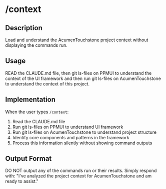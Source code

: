 # /context

## Description
Load and understand the AcumenTouchstone project context without displaying the commands run.

## Usage
READ the CLAUDE.md file, then git ls-files on PPMUI to understand the context of the UI framework and then run git ls-files on AcumenTouchstone to understand the context of this project.

## Implementation
When the user types `/context`:
1. Read the CLAUDE.md file
2. Run git ls-files on PPMUI to understand UI framework
3. Run git ls-files on AcumenTouchstone to understand project structure
4. Identify core components and patterns in the framework
5. Process this information silently without showing command outputs

## Output Format
DO NOT output any of the commands run or their results. Simply respond with:
"I've analyzed the project context for AcumenTouchstone and am ready to assist."
